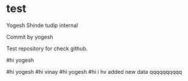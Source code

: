 # test
Yogesh Shinde
tudip internal

Commit by yogesh

Test repository for check github. 

#hi yogesh

#hi yogesh
#hi vinay
#hi yogesh
#hi i hv added new data
qqqqqqqqqq

